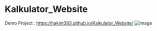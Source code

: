 # Kalkulator_Website
Demo Project : https://hakim393.github.io/Kalkulator_Website/
![image](https://github.com/Hakim393/Kalkulator_Website/assets/117341852/0b077a53-72bc-48a7-8f8f-e781f850c3bd)

